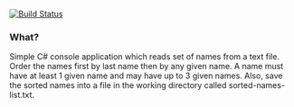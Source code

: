 [![Build Status](https://travis-ci.org/fpayana/namesorter.svg?branch=master)](https://travis-ci.org/fpayana/namesorter)

### What?

Simple C# console application which reads set of names from a text file.
Order the names first by last name then by any given name. 
A name must have at least 1 given name and may have up to 3 given names.
Also, save the sorted names into a file in the working directory called sorted-names-list.txt.  